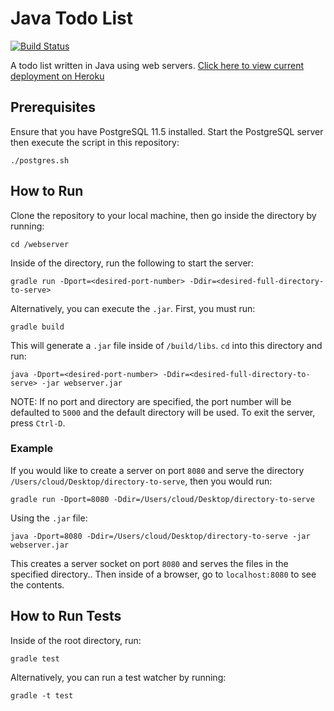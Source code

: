 # Java Todo List
[![Build Status](https://travis-ci.org/seoulection/webserver.svg?branch=master)](https://travis-ci.org/seoulection/webserver)

A todo list written in Java using web servers.
[Click here to view current deployment on Heroku](https://java-todo-list.herokuapp.com/)
## Prerequisites ##
Ensure that you have PostgreSQL 11.5 installed. Start the PostgreSQL server then execute the script in this repository:
```
./postgres.sh
```
## How to Run
Clone the repository to your local machine, then go inside the directory by running:
```
cd /webserver
```
Inside of the directory, run the following to start the server:
```
gradle run -Dport=<desired-port-number> -Ddir=<desired-full-directory-to-serve>
```
Alternatively, you can execute the `.jar`. First, you must run:
```
gradle build
```
This will generate a `.jar` file inside of `/build/libs`. `cd` into this directory and run:
```
java -Dport=<desired-port-number> -Ddir=<desired-full-directory-to-serve> -jar webserver.jar
```
NOTE: If no port and directory are specified, the port number will be defaulted to `5000` and the default directory will be used.
To exit the server, press `Ctrl-D`.
### Example
If you would like to create a server on port `8080` and serve the directory `/Users/cloud/Desktop/directory-to-serve`, then you would run:
```
gradle run -Dport=8080 -Ddir=/Users/cloud/Desktop/directory-to-serve
```
Using the `.jar` file:
```
java -Dport=8080 -Ddir=/Users/cloud/Desktop/directory-to-serve -jar webserver.jar
```
This creates a server socket on port `8080` and serves the files in the specified directory.. Then inside of a browser, go to `localhost:8080` to see the contents.

## How to Run Tests
Inside of the root directory, run:
```
gradle test
```
Alternatively, you can run a test watcher by running:
```
gradle -t test
```
